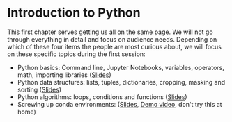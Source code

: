 # Introduction to Python

This first chapter serves getting us all on the same page. We will not go through everything in detail and focus on audience needs. Depending on which of these four items the people are most curious about, we will focus on these specific topics during the first session:

* Python basics: Command line, Jupyter Notebooks, variables, operators, math, importing libraries ([Slides](https://github.com/BiAPoL/Quantitative_Bio_Image_Analysis_with_Python_2022/raw/main/docs/day1a_Python_Introduction/Python_basics.pdf))
* Python data structures: lists, tuples, dictionaries, cropping, masking and sorting ([Slides](https://github.com/BiAPoL/Quantitative_Bio_Image_Analysis_with_Python_2022/raw/main/docs/day1a_Python_Introduction/Python_data_structures.pdf))
* Python algorithms: loops, conditions and functions ([Slides](https://github.com/BiAPoL/Quantitative_Bio_Image_Analysis_with_Python_2022/raw/main/docs/day1a_Python_Introduction/Python_algorithms.pdf))
* Screwing up conda environments: ([Slides](https://github.com/BiAPoL/Quantitative_Bio_Image_Analysis_with_Python_2022/raw/main/docs/day1a_Python_Introduction/screwing_up_conda_environments.pdf), [Demo video](https://github.com/BiAPoL/Quantitative_Bio_Image_Analysis_with_Python_2022/raw/main/docs/day1a_Python_Introduction/screwing_up_conda_environments.mp4), don't try this at home)

